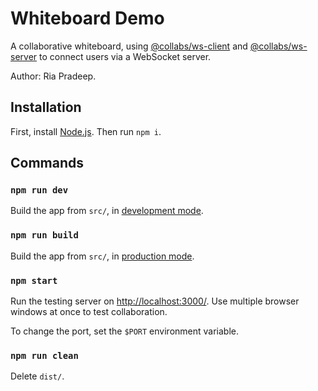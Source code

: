 # Whiteboard Demo

A collaborative whiteboard, using [@collabs/ws-client](https://www.npmjs.com/package/@collabs/ws-client) and [@collabs/ws-server](https://www.npmjs.com/package/@collabs/ws-server) to connect users via a WebSocket server.

Author: Ria Pradeep.

## Installation

First, install [Node.js](https://nodejs.org/). Then run `npm i`.

## Commands

### `npm run dev`

Build the app from `src/`, in [development mode](https://webpack.js.org/guides/development/).

### `npm run build`

Build the app from `src/`, in [production mode](https://webpack.js.org/guides/production/).

### `npm start`

Run the testing server on [http://localhost:3000/](http://localhost:3000/). Use multiple browser windows at once to test collaboration.

To change the port, set the `$PORT` environment variable.

### `npm run clean`

Delete `dist/`.
